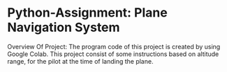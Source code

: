 # Python-Assignment: Plane Navigation System 

Overview Of Project:
The program code of this project is created by using Google Colab. 
This project consist of some instructions based on altitude range, for the pilot at the time of landing the plane.
